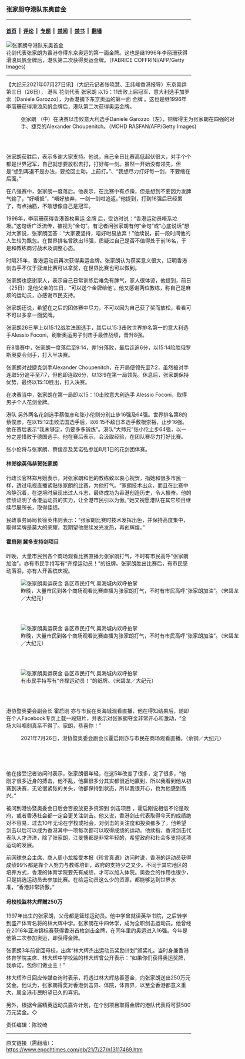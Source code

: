 ### 张家朗夺港队东奥首金

---

#### [首页](../../../..?n13117469) &nbsp;|&nbsp; [评论](../../../../../epoch-comment?n13117469) &nbsp;|&nbsp; [专题](../../../../../epoch-special?n13117469) &nbsp;|&nbsp; [禁闻](../../../../../epoch-news?n13117469) &nbsp;|&nbsp; [禁书](../../../../../books?n13117469) &nbsp;|&nbsp; [翻墙](https://github.com/gfw-breaker/nogfw/blob/master/README.md?n13117469)


<div><img alt="张家朗夺港队东奥首金" class="attachment-djy_600_400 size-djy_600_400 wp-post-image" src="https://i.epochtimes.com/assets/uploads/2021/07/id13117477-a2-1@1200x1200-600x400.jpg"/>
<div class="caption">
 花剑代表张家朗为香港夺得东京奥运的第一面金牌。这也是继1996年李丽珊获得滑浪风帆金牌后，港队第二次获得奥运金牌。（FABRICE COFFRINI/AFP/Getty Images)
</div></div><hr/><div class="post_content" id="artbody" itemprop="articleBody">
 <!-- article content begin -->
 <p>
  【大纪元2021年07月27日讯】（大纪元记者张晓慧、王纬峻香港报导）东京奥运第三日（26日），
  <ok href="https://www.epochtimes.com/gb/tag/%E6%B8%AF%E9%98%9F.html">
   港队
  </ok>
  花剑代表
  <ok href="https://www.epochtimes.com/gb/tag/%E5%BC%A0%E5%AE%B6%E6%9C%97.html">
   张家朗
  </ok>
  以15：11击败上届冠军、意大利选手加罗索（Daniele Garozzo），为香港摘下东京奥运的第一面
  <ok href="https://www.epochtimes.com/gb/tag/%E9%87%91%E7%89%8C.html">
   金牌
  </ok>
  。这也是继1996年李丽珊获得滑浪风帆金牌后，港队第二次获得奥运金牌。
 </p>
 <figure aria-describedby="caption-attachment-13117478" class="wp-caption aligncenter" id="attachment_13117478" style="width: 600px">
  <ok href="https://i.epochtimes.com/assets/uploads/2021/07/id13117478-a2-2@1200x1200.jpg" target="_blank">
   <img alt="" class="size-large wp-image-13117478" src="https://i.epochtimes.com/assets/uploads/2021/07/id13117478-a2-2@1200x1200-600x374.jpg"/>
  </ok>
  <br/><figcaption class="wp-caption-text" id="caption-attachment-13117478">
   <ok href="https://www.epochtimes.com/gb/tag/%E5%BC%A0%E5%AE%B6%E6%9C%97.html">
    张家朗
   </ok>
   （中）在决赛以击败意大利选手Daniele Garozzo（左），铜牌得主为张家朗在四强的对手、捷克的Alexander Choupenitch。（MOHD RASFAN/AFP/Getty Images)
  </figcaption><br/>
 </figure><br/>
 <p>
  张家朗获胜后，表示多谢大家支持。他说，自己全日比赛高低起伏很大，对手个个都是世界冠军，自己就想要放松去打，打好每一剑。虽然一开始没有领先，但是“想到再退不是办法，要抢回主动，上前打。”、“我想尽力打好每一剑，不要缩在后面。”
 </p>
 <p>
  在八强赛中，张家朗一度落后。他表示，在比赛中有点躁，但是想到不要因为发脾气输了，“好唔抵”，“唔好放弃，一剑一剑咁追返。”他提到，打到16强后已经累了，有点抽筋，不敢想像自己是冠军。
 </p>
 <p>
  1996年，李丽珊获得香港首枚奥运
  <ok href="https://www.epochtimes.com/gb/tag/%E9%87%91%E7%89%8C.html">
   金牌
  </ok>
  后，受访时说：“香港运动员唔系垃圾。”这句话广泛流传，被视为“金句”。有记者问张家朗有何“金句”或“心底说话”想对大家说，张家朗回答：“大家要坚持，唔好咁易放弃！”他续说，前一段时间他的人生较为飘忽。在世界排名曾跌出16强，质疑过自己是否不值得处于前16名，于是和教练商讨战术及调整心态。
 </p>
 <p>
  时隔25年，香港运动员再次获得奥运金牌。张家朗认为获奖意义很大，证明香港剑击手不仅于亚洲比赛可以拿奖，在世界比赛也可以做到。
 </p>
 <p>
  张家朗也感谢家人，表示自己日常训练后难免有脾气，家人很体谅，他提到，前日（25日）是他父亲的生日，“可以送个金牌给他’。他又感谢两位教练，称自己是麻烦的运动员，亦感谢市民支持。
 </p>
 <p>
  张家朗还说，希望在之后的团体赛中尽力，不可以因为自己获了奖而放松，看看可不可以多拿一面奖牌。
 </p>
 <p>
  张家朗26日早上以15:12战胜法国选手，其后以15:3击败世界排名第一的意大利选手Alessio Foconi，刷新奥运男子剑击手最佳战绩，晋升8强。
 </p>
 <p>
  在8强赛中，张家朗一度落后至9:14，差1分落败，最后连追6分，以15:14险胜俄罗斯奥委会剑手，打入半决赛。
 </p>
 <p>
  张家朗对战捷克剑手Alexander Choupenitch，在开局便领先至7:2，虽然被对手连取5分追平至7:7，但他即连取6分，以13:9在第一局领先。休息后，张家朗保持优势，最终以15:10胜出，打入决赛。
 </p>
 <p>
  在决赛当中，张家朗在第一局即以15：10击败意大利选手 Alessio Foconi，取得男子个人花剑金牌。
 </p>
 <p>
  <ok href="https://www.epochtimes.com/gb/tag/%E6%B8%AF%E9%98%9F.html">
   港队
  </ok>
  另外两名花剑选手蔡俊彦和张小伦则分别止步16强及64强。世界排名第8的蔡俊彦，在以15:12击败法国选手后，以6:15不敌日本选手敷根崇裕，止步16强。他在赛后表示“我未够定，仍要多多锻炼”。港队“大师兄”张小伦止步64强，以一分之差惜败于德国选手。他在赛后表示，会汲取经验，在团队赛尽力打好比赛。
 </p>
 <p>
  张小伦将与张家朗、蔡俊彦及吴诺弘参加8月1日的花剑团体赛。
 </p>
 <h4>
  林郑徐英伟恭贺张家朗
 </h4>
 <p>
  行政长官林郑月娥表示，对张家朗和他的教练致以衷心祝贺，指她和很多市民一样，透过电视直播紧贴张家朗的比赛，为他打气。“家朗技术出众，而且在比赛中冷静沉着，在逆境时展现出过人斗志，最终成功为香港创造历史，令人振奋。他的佳绩证明了香港运动员的实力，让全港市民引以为傲。”她又祝愿港队在其它项目继续尽展所长，取得佳绩。
 </p>
 <p>
  民政事务局局长徐英伟则表示：“张家朗比赛时技术发挥出色，并保持高度集中，取得奖牌是莫大的荣耀，我期望他继续发光发热，再创辉煌。”
 </p>
 <h4>
  <ok href="https://www.epochtimes.com/gb/tag/%E9%9C%8D%E5%90%AF%E5%88%9A.html">
   霍启刚
  </ok>
  冀多支持剑项目
 </h4>
 <p>
  昨晚，大量市民到各个商场观看比赛直播为张家朗打气，不时有市民高呼“张家朗加油”，亦有市民手持写有“齐撑运动员！”的纸牌。张家朗胜出比赛后，有市民感动落泪，亦有人开香槟庆祝。
 </p>
 <figure aria-describedby="caption-attachment-13117486" class="wp-caption aligncenter" id="attachment_13117486" style="width: 600px">
  <ok href="https://i.epochtimes.com/assets/uploads/2021/07/id13117486-210726104759100311.jpg" target="_blank">
   <img alt="张家朗奥运获金 各区市民打气 奥海城内欢呼拍掌" class="size-large wp-image-13117486" src="https://i.epochtimes.com/assets/uploads/2021/07/id13117486-210726104759100311-600x400.jpg" title="张家朗奥运获金 各区市民打气 奥海城内欢呼拍掌"/>
  </ok>
  <br/><figcaption class="wp-caption-text" id="caption-attachment-13117486">
   昨晚，大量市民到各个商场观看比赛直播为张家朗打气，不时有市民高呼“张家朗加油”。（宋碧龙／大纪元）
  </figcaption><br/>
 </figure><br/>
 <figure aria-describedby="caption-attachment-13117488" class="wp-caption aligncenter" id="attachment_13117488" style="width: 600px">
  <ok href="https://i.epochtimes.com/assets/uploads/2021/07/id13117488-210726104735100311.jpg" target="_blank">
   <img alt="张家朗奥运获金 各区市民打气 奥海城内欢呼拍掌" class="size-large wp-image-13117488" src="https://i.epochtimes.com/assets/uploads/2021/07/id13117488-210726104735100311-600x400.jpg" title="张家朗奥运获金 各区市民打气 奥海城内欢呼拍掌"/>
  </ok>
  <br/><figcaption class="wp-caption-text" id="caption-attachment-13117488">
   昨晚，大量市民到各个商场观看比赛直播为张家朗打气，不时有市民高呼“张家朗加油”。（宋碧龙／大纪元）
  </figcaption><br/>
 </figure><br/>
 <figure aria-describedby="caption-attachment-13117490" class="wp-caption aligncenter" id="attachment_13117490" style="width: 600px">
  <ok href="https://i.epochtimes.com/assets/uploads/2021/07/id13117490-210726104753100311.jpg" target="_blank">
   <img alt="张家朗奥运获金 各区市民打气 奥海城内欢呼拍掌" class="size-large wp-image-13117490" src="https://i.epochtimes.com/assets/uploads/2021/07/id13117490-210726104753100311-600x400.jpg" title="张家朗奥运获金 各区市民打气 奥海城内欢呼拍掌"/>
  </ok>
  <br/><figcaption class="wp-caption-text" id="caption-attachment-13117490">
   有市民手持写有“齐撑运动员！”的纸牌。（宋碧龙／大纪元）
  </figcaption><br/>
 </figure><br/>
 <p>
  港协暨奥委会副会长
  <ok href="https://www.epochtimes.com/gb/tag/%E9%9C%8D%E5%90%AF%E5%88%9A.html">
   霍启刚
  </ok>
  亦与市民在奥海城观看直播，他在得知结果后，随即在个人Facebook专页上载一段短片，并表示对张家朗夺金非常开心和激动，“全场大叫嗰刻真系不得了。家朗，恭喜你！”
 </p>
 <figure aria-describedby="caption-attachment-13117494" class="wp-caption aligncenter" id="attachment_13117494" style="width: 600px">
  <ok href="https://i.epochtimes.com/assets/uploads/2021/07/id13117494-2107262015432188.jpg" target="_blank">
   <img alt="" class="size-large wp-image-13117494" src="https://i.epochtimes.com/assets/uploads/2021/07/id13117494-2107262015432188-600x400.jpg" title=""/>
  </ok>
  <br/><figcaption class="wp-caption-text" id="caption-attachment-13117494">
   2021年7月26日，港协暨奥委会副会长霍启刚亦与市民在商场观看直播。（余钢／大纪元）
  </figcaption><br/>
 </figure><br/>
 <p>
  <ok href="https://i.epochtimes.com/assets/uploads/2021/07/id13117479-a2-6@1200x1200.jpg">
   <img alt="" class="aligncenter size-large wp-image-13117479" src="https://i.epochtimes.com/assets/uploads/2021/07/id13117479-a2-6@1200x1200-600x171.jpg"/>
  </ok>
 </p>
 <p>
  他在接受记者访问时表示，张家朗很年轻，在这5年改变了很多，定了很多，“他刚才很多近身的搏击，他不乱，他赢很多分其实都很近地赢到，所以我看到他从初赛到决赛，无论很紧张的关头，他都保持到状态，所以我很开心，也为他感到高兴。”
 </p>
 <p>
  被问到港协暨奥委会日后会否投放更多资源到
  <ok href="https://www.epochtimes.com/gb/tag/%E5%89%91%E5%87%BB%E9%A1%B9%E7%9B%AE.html">
   剑击项目
  </ok>
  ，霍启刚说相信不论是政府，或者香港社会都一定会更关注剑击。他又说，香港剑击代表取得今天的成绩绝对不容易，过去10年无论在学校或社会，对剑击的关注度和投资都多了，他希望剑击以后可以成为香港其中一项每次都可以取得成绩的运动。他续指，香港剑击代表队人才济济，除了张家朗，江旻憓都是非常年轻的，希望政府和社会多支持这项运动的发展。
 </p>
 <p>
  前网球总会主席、商人周小龙接受本报《珍言真语》访问时说，香港的运动员获得成绩99%都是靠个人努力与教练培训，政府的支持少之又少。不同于其它地区的培养方式，香港的体育学院要先有成绩，才可以加入体院。奥委会的作用也很少，只是挑选运动员去参加比赛。在给运动员这么少的资源，都能够达到世界水准，“香港非常骄傲。”
 </p>
 <h4>
  母校校监林大辉赠250万
 </h4>
 <p>
  1997年出生的张家朗，父母都是篮球运动员。他中学曾就读英华书院，之后转学到盛产体育名将的林大辉中学。张家朗在中四休学，成为全职剑击运动员。他曾经在2016年亚洲锦标赛获得香港首枚剑击金牌，在同年里约奥运进入16强。今年是他第二次参加奥运，即获得金牌。
 </p>
 <p>
  张家朗3年前曾回母校，出席“林大辉杰出运动员奖励计划”颁奖礼。当时身兼香港体育学院主席、林大辉中学校监的林大辉曾公开表示：“如果你们获得奥运奖牌，我承诺，包你们做业主！”
 </p>
 <p>
  林大辉昨日回应传媒查询时表示，将透过林大辉慈善基金，向张家朗送出250万元奖金。他认为，张家朗得奖对香港剑击界、体院，体育界，以至全香港都意义重大，属全港市民盼望已久的喜讯。
 </p>
 <p>
  另外，根据今届精英运动员嘉许计划，在个别项目取得金牌的港队代表将可获500万元奖金。◇
 </p>
 <p>
  责任编辑：陈玟绮
 </p>
 <!-- article content end -->
 <div id="below_article_ad">
 </div>
</div>


---

原文链接（需翻墙）：https://www.epochtimes.com/gb/21/7/27/n13117469.htm